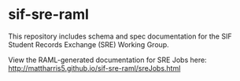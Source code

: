 sif-sre-raml
============

This repository includes schema and spec documentation for the SIF Student Records Exchange (SRE) Working Group. 

View the RAML-generated documentation for SRE Jobs here:
http://mattharris5.github.io/sif-sre-raml/sreJobs.html
